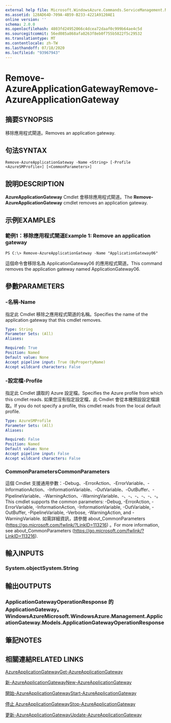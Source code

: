 ```yaml
---
external help file: Microsoft.WindowsAzure.Commands.ServiceManagement.Network.dll-Help.xml
ms.assetid: 128AD64D-709A-4B59-B233-4221A9120AE1
online version: ''
schema: 2.0.0
ms.openlocfilehash: 4803fd24952066c4dcea72daaf0c999b64ae4c5d
ms.sourcegitcommit: 56ed085a868afa8263f8eb0f755b5822f5c29532
ms.translationtype: MT
ms.contentlocale: zh-TW
ms.lasthandoff: 07/18/2020
ms.locfileid: "93967943"
---
```

# <span data-ttu-id="3be90-101">Remove-AzureApplicationGateway</span><span class="sxs-lookup"><span data-stu-id="3be90-101">Remove-AzureApplicationGateway</span></span>

## <span data-ttu-id="3be90-102">摘要</span><span class="sxs-lookup"><span data-stu-id="3be90-102">SYNOPSIS</span></span>
<span data-ttu-id="3be90-103">移除應用程式閘道。</span><span class="sxs-lookup"><span data-stu-id="3be90-103">Removes an application gateway.</span></span>

## <span data-ttu-id="3be90-104">句法</span><span class="sxs-lookup"><span data-stu-id="3be90-104">SYNTAX</span></span>

```
Remove-AzureApplicationGateway -Name <String> [-Profile <AzureSMProfile>] [<CommonParameters>]
```

## <span data-ttu-id="3be90-105">說明</span><span class="sxs-lookup"><span data-stu-id="3be90-105">DESCRIPTION</span></span>
<span data-ttu-id="3be90-106">**AzureApplicationGateway** Cmdlet 會移除應用程式閘道。</span><span class="sxs-lookup"><span data-stu-id="3be90-106">The **Remove-AzureApplicationGateway** cmdlet removes an application gateway.</span></span>

## <span data-ttu-id="3be90-107">示例</span><span class="sxs-lookup"><span data-stu-id="3be90-107">EXAMPLES</span></span>

### <span data-ttu-id="3be90-108">範例1：移除應用程式閘道</span><span class="sxs-lookup"><span data-stu-id="3be90-108">Example 1: Remove an application gateway</span></span>
```
PS C:\> Remove-AzureApplicationGateway -Name "ApplicationGateway06"
```

<span data-ttu-id="3be90-109">這個命令會移除名為 ApplicationGateway06 的應用程式閘道。</span><span class="sxs-lookup"><span data-stu-id="3be90-109">This command removes the application gateway named ApplicationGateway06.</span></span>

## <span data-ttu-id="3be90-110">參數</span><span class="sxs-lookup"><span data-stu-id="3be90-110">PARAMETERS</span></span>

### <span data-ttu-id="3be90-111">-名稱</span><span class="sxs-lookup"><span data-stu-id="3be90-111">-Name</span></span>
<span data-ttu-id="3be90-112">指定此 Cmdlet 移除之應用程式閘道的名稱。</span><span class="sxs-lookup"><span data-stu-id="3be90-112">Specifies the name of the application gateway that this cmdlet removes.</span></span>

```yaml
Type: String
Parameter Sets: (All)
Aliases: 

Required: True
Position: Named
Default value: None
Accept pipeline input: True (ByPropertyName)
Accept wildcard characters: False
```

### <span data-ttu-id="3be90-113">-設定檔</span><span class="sxs-lookup"><span data-stu-id="3be90-113">-Profile</span></span>
<span data-ttu-id="3be90-114">指定此 Cmdlet 讀取的 Azure 設定檔。</span><span class="sxs-lookup"><span data-stu-id="3be90-114">Specifies the Azure profile from which this cmdlet reads.</span></span> <span data-ttu-id="3be90-115">如果您沒有指定設定檔，此 Cmdlet 會從本機預設設定檔讀取。</span><span class="sxs-lookup"><span data-stu-id="3be90-115">If you do not specify a profile, this cmdlet reads from the local default profile.</span></span>

```yaml
Type: AzureSMProfile
Parameter Sets: (All)
Aliases: 

Required: False
Position: Named
Default value: None
Accept pipeline input: False
Accept wildcard characters: False
```

### <span data-ttu-id="3be90-116">CommonParameters</span><span class="sxs-lookup"><span data-stu-id="3be90-116">CommonParameters</span></span>
<span data-ttu-id="3be90-117">這個 Cmdlet 支援通用參數：-Debug、-ErrorAction、-ErrorVariable、-InformationAction、-InformationVariable、-OutVariable、-OutBuffer、-PipelineVariable、-WarningAction、-WarningVariable、-、-、-、-、-、-。</span><span class="sxs-lookup"><span data-stu-id="3be90-117">This cmdlet supports the common parameters: -Debug, -ErrorAction, -ErrorVariable, -InformationAction, -InformationVariable, -OutVariable, -OutBuffer, -PipelineVariable, -Verbose, -WarningAction, and -WarningVariable.</span></span> <span data-ttu-id="3be90-118">如需詳細資訊，請參閱 about_CommonParameters (https://go.microsoft.com/fwlink/?LinkID=113216) 。</span><span class="sxs-lookup"><span data-stu-id="3be90-118">For more information, see about_CommonParameters (https://go.microsoft.com/fwlink/?LinkID=113216).</span></span>

## <span data-ttu-id="3be90-119">輸入</span><span class="sxs-lookup"><span data-stu-id="3be90-119">INPUTS</span></span>

### <span data-ttu-id="3be90-120">System.object</span><span class="sxs-lookup"><span data-stu-id="3be90-120">System.String</span></span>

## <span data-ttu-id="3be90-121">輸出</span><span class="sxs-lookup"><span data-stu-id="3be90-121">OUTPUTS</span></span>

### <span data-ttu-id="3be90-122">ApplicationGatewayOperationResponse 的 ApplicationGateway。 WindowsAzure</span><span class="sxs-lookup"><span data-stu-id="3be90-122">Microsoft.WindowsAzure.Management.ApplicationGateway.Models.ApplicationGatewayOperationResponse</span></span>

## <span data-ttu-id="3be90-123">筆記</span><span class="sxs-lookup"><span data-stu-id="3be90-123">NOTES</span></span>

## <span data-ttu-id="3be90-124">相關連結</span><span class="sxs-lookup"><span data-stu-id="3be90-124">RELATED LINKS</span></span>

[<span data-ttu-id="3be90-125">AzureApplicationGateway</span><span class="sxs-lookup"><span data-stu-id="3be90-125">Get-AzureApplicationGateway</span></span>](./Get-AzureApplicationGateway.md)

[<span data-ttu-id="3be90-126">新-AzureApplicationGateway</span><span class="sxs-lookup"><span data-stu-id="3be90-126">New-AzureApplicationGateway</span></span>](./New-AzureApplicationGateway.md)

[<span data-ttu-id="3be90-127">開始-AzureApplicationGateway</span><span class="sxs-lookup"><span data-stu-id="3be90-127">Start-AzureApplicationGateway</span></span>](./Start-AzureApplicationGateway.md)

[<span data-ttu-id="3be90-128">停止 AzureApplicationGateway</span><span class="sxs-lookup"><span data-stu-id="3be90-128">Stop-AzureApplicationGateway</span></span>](./Stop-AzureApplicationGateway.md)

[<span data-ttu-id="3be90-129">更新-AzureApplicationGateway</span><span class="sxs-lookup"><span data-stu-id="3be90-129">Update-AzureApplicationGateway</span></span>](./Update-AzureApplicationGateway.md)


